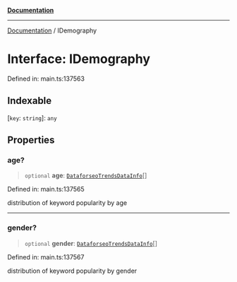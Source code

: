 [**Documentation**](../README.md)

***

[Documentation](../README.md) / IDemography

# Interface: IDemography

Defined in: main.ts:137563

## Indexable

\[`key`: `string`\]: `any`

## Properties

### age?

> `optional` **age**: [`DataforseoTrendsDataInfo`](../classes/DataforseoTrendsDataInfo.md)[]

Defined in: main.ts:137565

distribution of keyword popularity by age

***

### gender?

> `optional` **gender**: [`DataforseoTrendsDataInfo`](../classes/DataforseoTrendsDataInfo.md)[]

Defined in: main.ts:137567

distribution of keyword popularity by gender
